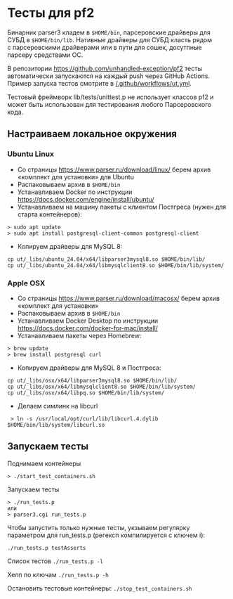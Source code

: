 # Тесты для pf2

Бинарник parser3 кладем в `$HOME/bin`, парсеровские драйверы для СУБД в `$HOME/bin/lib`. Нативные драйверы для СУБД класть рядом с парсеровскими драйверами или в пути для сошек, досутпные парсеру средствами ОС.

В репозитории https://github.com/unhandled-exception/pf2 тесты автоматически запускаются на каждый push через GitHub Actions. Пример запуска тестов смотрите в [/.github/workflows/ut.yml](/.github/workflows/ut.yml).

Тестовый фреймворк lib/tests/unittest.p не использует классов pf2 и может быть использован для тестирования любого Парсеровского кода.

## Настраиваем локальное окружения

### Ubuntu Linux

* Со страницы https://www.parser.ru/download/linux/ берем архив «комплект для установки» для Ubuntu
* Распаковываем архив в `$HOME/bin`
* Устанавливаем Docker по инструкции https://docs.docker.com/engine/install/ubuntu/
* Устанавливаем на машину пакеты с клиентом Постгреса (нужен для старта контейнеров):
```
> sudo apt update
> sudo apt install postgresql-client-common postgresql-client
```
* Копируем драйверы для MySQL 8:
```
cp ut/_libs/ubuntu_24.04/x64/libparser3mysql8.so $HOME/bin/lib/
cp ut/_libs/ubuntu_24.04/x64/libmysqlclient8.so $HOME/bin/lib/system/
```

### Apple OSX

* Со страницы https://www.parser.ru/download/macosx/ берем архив «комплект для установки»
* Распаковываем архив в `$HOME/bin`
* Устанавливаем Docker Desktop по инструкции https://docs.docker.com/docker-for-mac/install/
* Устанавливаем пакеты через Homebrew:
```
> brew update
> brew install postgresql curl
```
* Копируем драйверы для MySQL 8 и Постгреса:
```
cp ut/_libs/osx/x64/libparser3mysql8.so $HOME/bin/lib/
cp ut/_libs/osx/x64/libmysqlclient8.so $HOME/bin/lib/system/
cp ut/_libs/osx/x64/libpq.so $HOME/bin/lib/system/
```
* Делаем симлинк на libcurl
```
 > ln -s /usr/local/opt/curl/lib/libcurl.4.dylib $HOME/bin/lib/system/libcurl.so
```

## Запускаем тесты

Поднимаем контейнеры
```
> ./start_test_containers.sh
```

Запускаем тесты
```
> ./run_tests.p
или
> parser3.cgi run_tests.p
```

Чтобы запустить только нужные тесты, укзываем регулярку параметром для run_tests.p (регексп компилируется с ключем i):
```
./run_tests.p testAsserts
```

Список тестов `./run_tests.p -l`

Хелп по ключам `./run_tests.p -h`

Остановить тестовые контейнеры: `./stop_test_containers.sh`
